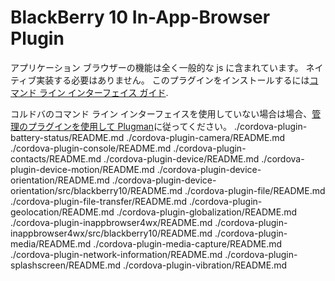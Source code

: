 <!---
 license: Licensed to the Apache Software Foundation (ASF) under one
         or more contributor license agreements.  See the NOTICE file
         distributed with this work for additional information
         regarding copyright ownership.  The ASF licenses this file
         to you under the Apache License, Version 2.0 (the
         "License"); you may not use this file except in compliance
         with the License.  You may obtain a copy of the License at

           http://www.apache.org/licenses/LICENSE-2.0

         Unless required by applicable law or agreed to in writing,
         software distributed under the License is distributed on an
         "AS IS" BASIS, WITHOUT WARRANTIES OR CONDITIONS OF ANY
         KIND, either express or implied.  See the License for the
         specific language governing permissions and limitations
         under the License.
-->

# BlackBerry 10 In-App-Browser Plugin

アプリケーション ブラウザーの機能は全く一般的な js に含まれています。 ネイティブ実装する必要はありません。 このプラグインをインストールするには[コマンド ライン インターフェイス ガイド](http://cordova.apache.org/docs/en/edge/guide_cli_index.md.html#The%20Command-line%20Interface).

コルドバのコマンド ライン インターフェイスを使用していない場合は場合、[管理のプラグインを使用して Plugman](http://cordova.apache.org/docs/en/edge/guide_plugin_ref_plugman.md.html)に従ってください。 ./cordova-plugin-battery-status/README.md ./cordova-plugin-camera/README.md ./cordova-plugin-console/README.md ./cordova-plugin-contacts/README.md ./cordova-plugin-device/README.md ./cordova-plugin-device-motion/README.md ./cordova-plugin-device-orientation/README.md ./cordova-plugin-device-orientation/src/blackberry10/README.md ./cordova-plugin-file/README.md ./cordova-plugin-file-transfer/README.md ./cordova-plugin-geolocation/README.md ./cordova-plugin-globalization/README.md ./cordova-plugin-inappbrowser4wx/README.md ./cordova-plugin-inappbrowser4wx/src/blackberry10/README.md ./cordova-plugin-media/README.md ./cordova-plugin-media-capture/README.md ./cordova-plugin-network-information/README.md ./cordova-plugin-splashscreen/README.md ./cordova-plugin-vibration/README.md
